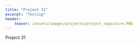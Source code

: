 ```yaml
---
title: "Project 31"
excerpt: "Testing"
header:
    teaser: /assets/images/projects/project_nopicture.PNG
---
```


Project 31